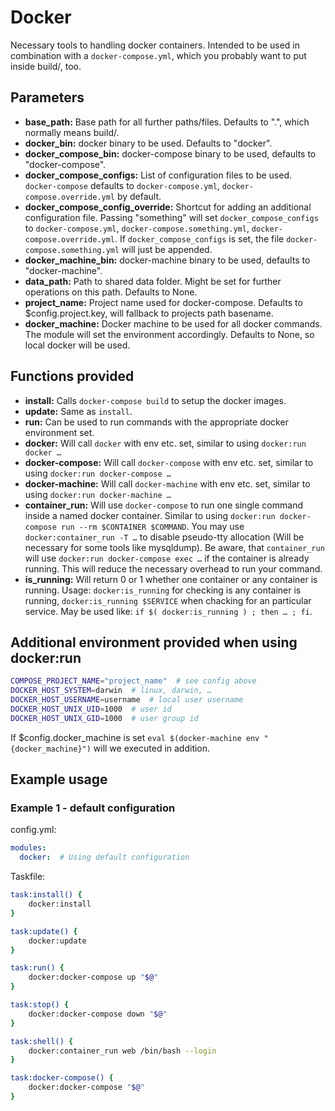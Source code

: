 # Docker

Necessary tools to handling docker containers. Intended to be used in combination with a `docker-compose.yml`, which
you probably want to put inside build/, too.

## Parameters

* **base_path:** Base path for all further paths/files. Defaults to ".", which normally means build/.
* **docker_bin:** docker binary to be used. Defaults to "docker".
* **docker_compose_bin:** docker-compose binary to be used, defaults to "docker-compose".
* **docker_compose_configs:** List of configuration files to be used. `docker-compose` defaults to `docker-compose.yml`,
  `docker-compose.override.yml` by default. 
* **docker_compose_config_override:** Shortcut for adding an additional configuration file. Passing "something" will set
  `docker_compose_configs` to `docker-compose.yml`, `docker-compose.something.yml`, `docker-compose.override.yml`. If
  `docker_compose_configs` is set, the file `docker-compose.something.yml` will just be appended.   
* **docker_machine_bin:** docker-machine binary to be used, defaults to "docker-machine".
* **data_path:** Path to shared data folder. Might be set for further operations on this path. Defaults to None.
* **project_name:** Project name used for docker-compose. Defaults to $config.project.key, will fallback to projects
  path basename.
* **docker_machine:** Docker machine to be used for all docker commands. The module will set the environment
  accordingly. Defaults to None, so local docker will be used.

## Functions provided

* **install:** Calls `docker-compose build` to setup the docker images.
* **update:** Same as `install`.
* **run:** Can be used to run commands with the appropriate docker environment set.
* **docker:** Will call `docker` with env etc. set, similar to using `docker:run docker …`
* **docker-compose:** Will call `docker-compose` with env etc. set, similar to using `docker:run docker-compose …`
* **docker-machine:** Will call `docker-machine` with env etc. set, similar to using `docker:run docker-machine …`
* **container_run:** Will use `docker-compose` to run one single command inside a named docker container. Similar to
    using `docker:run docker-compose run --rm $CONTAINER $COMMAND`. You may use `docker:container_run -T …` to disable
    pseudo-tty allocation (Will be necessary for some tools like mysqldump). Be aware, that `container_run` will
    use `docker:run docker-compose exec …` if the container is already running. This will reduce the necessary
    overhead to run your command.
* **is_running:** Will return 0 or 1 whether one container or any container is running. Usage: `docker:is_running`
    for checking is any container is running, `docker:is_running $SERVICE` when chacking for an particular
    service. May be used like: `if $( docker:is_running ) ; then … ; fi`.

## Additional environment provided when using docker:run

```bash
COMPOSE_PROJECT_NAME="project_name"  # see config above
DOCKER_HOST_SYSTEM=darwin  # linux, darwin, …
DOCKER_HOST_USERNAME=username  # local user username
DOCKER_HOST_UNIX_UID=1000  # user id
DOCKER_HOST_UNIX_GID=1000  # user group id
```

If $config.docker_machine is set `eval $(docker-machine env "{docker_machine}")` will we executed in addition.

## Example usage

### Example 1 - default configuration

config.yml:
```yaml
modules:
  docker:  # Using default configuration
```

Taskfile:
```bash
task:install() {
    docker:install
}

task:update() {
    docker:update
}

task:run() {
    docker:docker-compose up "$@"
}

task:stop() {
    docker:docker-compose down "$@"
}

task:shell() {
    docker:container_run web /bin/bash --login
}

task:docker-compose() {
    docker:docker-compose "$@"
}
```


